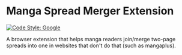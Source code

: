 # Manga Spread Merger Extension

[![Code Style: Google](https://img.shields.io/badge/code%20style-google-blueviolet.svg)](https://github.com/google/gts)

A browser extension that helps manga readers join/merge two-page spreads into one in websites that don't do that (such as mangaplus).
